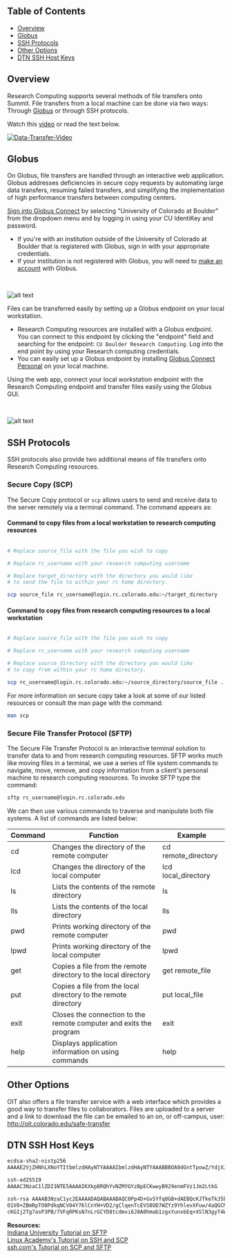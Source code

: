 ## Table of Contents
- [Overview](#overview)
- [Globus](#globus)
- [SSH Protocols](#ssh-protocols)
- [Other Options](#other-options)
- [DTN SSH Host Keys](#dtn-ssh-host-keys)

## Overview

Research Computing supports several methods of file transfers onto Summit. File transfers from a local machine can be done via two ways: Through [Globus](https://www.globus.org/) or through SSH protocols.  

Watch this [video](https://www.youtube.com/watch?v=UMBD7pSE0qI) or read the text below.

[![Data-Transfer-Video](https://raw.githubusercontent.com/ResearchComputing/Research-Computing-User-Tutorials/master/File-Transfers/file-transf-vid.jpg)](https://www.youtube.com/watch?v=UMBD7pSE0qI)

## Globus

On Globus, file transfers are handled through an interactive web application. Globus addresses deficiencies in secure copy requests by automating large data transfers, resuming failed transfers, and simplifying the implementation of high performance transfers between computing centers.  

[Sign into Globus Connect](https://www.globus.org/app/login) by selecting "University of Colorado at Boulder" from the dropdown menu and by logging in using your CU IdentiKey and password.  
* If you're with an institution outside of the University of Colorado at Boulder that is registered with Globus, sign in with your appropriate credentials.
* If your institution is not registered with Globus, you will need to [make an account](https://www.globusid.org/create) with Globus.

<br>

![alt text](https://raw.githubusercontent.com/ResearchComputing/Research-Computing-User-Tutorials/master/File-Transfers/globus-image-1.png)

Files can be transferred easily by setting up a Globus endpoint on your local workstation.
* Research Computing resources are installed with a Globus endpoint. You can connect to this endpoint by clicking the "endpoint" field and searching for the endpoint: `CU Boulder Research Computing`. Log into the end point by using your Research computing credentials.
* You can easily set up a Globus endpoint by installing [Globus Connect Personal](https://www.globus.org/globus-connect-personal) on your local machine.  

Using the web app, connect your local workstation endpoint with the Research Computing endpoint and transfer files easily using the Globus GUI.  

<br>

![alt text](https://raw.githubusercontent.com/ResearchComputing/Research-Computing-User-Tutorials/master/File-Transfers/globus-image-2.png)

## SSH Protocols

SSH protocols also provide two additional means of file transfers onto Research Computing resources.

### Secure Copy (SCP)

The Secure Copy protocol or `scp` allows users to send and receive data to the server remotely via a terminal command. The command appears as:

#### Command to copy files from a local workstation to research computing resources
```bash

# Replace source_file with the file you wish to copy

# Replace rc_username with your research computing username

# Replace target_directory with the directory you would like 
# to send the file to within your rc home directory.  

scp source_file rc_username@login.rc.colorado.edu:~/target_directory
```

#### Command to copy files from research computing resources to a local workstation

```bash

# Replace source_file with the file you wish to copy

# Replace rc_username with your research computing username

# Replace source_directory with the directory you would like
# to copy from within your rc home directory.  

scp rc_username@login.rc.colorado.edu:~/source_directory/source_file .
```
For more information on secure copy take a look at some of our listed resources or consult the man page with the command:
```bash
man scp
```

### Secure File Transfer Protocol (SFTP)

The Secure File Transfer Protocol is an interactive terminal solution to transfer data to and from research computing resources. SFTP works much like moving files in a terminal, we use a series of file system commands to navigate, move, remove, and copy information from a client's personal machine to research computing resources. To invoke SFTP type the command:
```bash
sftp rc_username@login.rc.colorado.edu
```

We can then use various commands to traverse and manipulate both file systems. A list of commands are listed below:

Command | Function | Example
--------|----------|----------
cd | Changes the directory of the remote computer | cd remote_directory
lcd | Changes the directory of the local computer | lcd local_directory
ls | Lists the contents of the remote directory | ls
lls | Lists the contents of the local directory | lls
pwd | Prints working directory of the remote computer | pwd
lpwd | Prints working directory of the local computer | lpwd
get | Copies a file from the remote directory to the local directory | get remote_file
put | Copies a file from the local directory to the remote directory | put local_file
exit | Closes the connection to the remote computer and exits the program | exit
help | Displays application information on using commands | help

## Other Options

OIT also offers a file transfer service with a web interface which provides a good way to transfer files to collaborators. Files are uploaded to a server and a link to download the file can be emailed to an on, or off-campus, user: http://oit.colorado.edu/safe-transfer

## DTN SSH Host Keys

```bash
ecdsa-sha2-nistp256 
AAAAE2VjZHNhLXNoYTItbmlzdHAyNTYAAAAIbmlzdHAyNTYAAABBBOA0dGntTpowZ/YdjXJzaummHbw59nTRuUQZDXjnPvZXrEtpF+Db31iM9ytWCyjHAfH8FGfKJt/MuPubNcfr1Sg=
```

```bash
ssh-ed25519 
AAAAC3NzaC1lZDI1NTE5AAAAIKXkp8RQhYvNZMYGYzBpECKwwyB929enmFVz1Jm2LtkG
```

```bash
ssh-rsa AAAAB3NzaC1yc2EAAAADAQABAAABAQC0Pp4D+GvSYfq0GB+dAEBQcKJTkeTkJ5bQlMPzkh1N8Zs1koh3fKymmV6FuMI5chuvP6pnmWogbwaCHuarF8pMKAIiYC6QHGKkMODFeA
O1V0+ZBmRpTO0PdkqNCV04Y76lCnYH+VD2/gClqenTcEVS8OD7WZYz9YhlevXFuw/4aQGCMmU0OdpKsJ1bAEGXDGrBasOXRV5uekbX6WrTYphr/ayPOjqltlTfP4/2qhh2YCQhOEH+
cKGIj2Tg7asP3PB/7VFqRPKsN7nLrGCYD8tcdmvi6J0A0hmab1zgxYunxbEq+XSlN3gyT4WEy3qb1zu60IWRO4rJbrPD/uParzN3
```

**Resources:**  
[Indiana University Tutorial on SFTP](https://kb.iu.edu/d/akqg)  
[Linux Academy's Tutorial on SSH and SCP](https://linuxacademy.com/blog/linux/ssh-and-scp-howto-tips-tricks/)  
[ssh.com's Tutorial on SCP and SFTP](https://www.ssh.com/ssh/sftp/)  